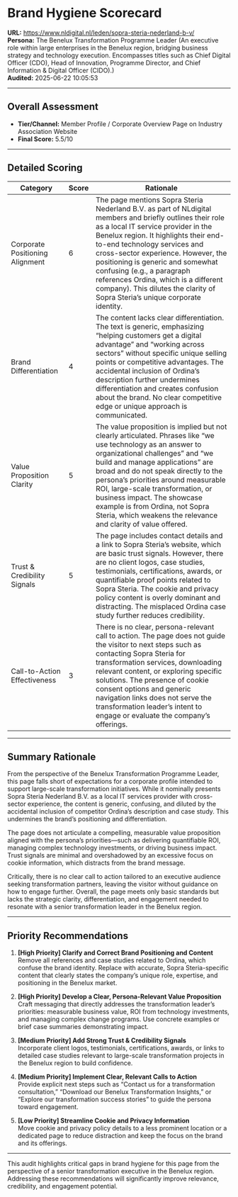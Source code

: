 # Brand Hygiene Scorecard

**URL:** https://www.nldigital.nl/leden/sopra-steria-nederland-b-v/  
**Persona:** The Benelux Transformation Programme Leader (An executive role within large enterprises in the Benelux region, bridging business strategy and technology execution. Encompasses titles such as Chief Digital Officer (CDO), Head of Innovation, Programme Director, and Chief Information & Digital Officer (CIDO).)  
**Audited:** 2025-06-22 10:05:53

---

## Overall Assessment

- **Tier/Channel:** Member Profile / Corporate Overview Page on Industry Association Website  
- **Final Score:** 5.5/10

---

## Detailed Scoring

| Category                   | Score | Rationale                                                                                                                                                                                                                                                                                                                                                         |
|----------------------------|-------|------------------------------------------------------------------------------------------------------------------------------------------------------------------------------------------------------------------------------------------------------------------------------------------------------------------------------------------------------------------|
| Corporate Positioning Alignment | 6     | The page mentions Sopra Steria Nederland B.V. as part of NLdigital members and briefly outlines their role as a local IT service provider in the Benelux region. It highlights their end-to-end technology services and cross-sector experience. However, the positioning is generic and somewhat confusing (e.g., a paragraph references Ordina, which is a different company). This dilutes the clarity of Sopra Steria’s unique corporate identity. |  
| Brand Differentiation       | 4     | The content lacks clear differentiation. The text is generic, emphasizing “helping customers get a digital advantage” and “working across sectors” without specific unique selling points or competitive advantages. The accidental inclusion of Ordina’s description further undermines differentiation and creates confusion about the brand. No clear competitive edge or unique approach is communicated. |  
| Value Proposition Clarity   | 5     | The value proposition is implied but not clearly articulated. Phrases like “we use technology as an answer to organizational challenges” and “we build and manage applications” are broad and do not speak directly to the persona’s priorities around measurable ROI, large-scale transformation, or business impact. The showcase example is from Ordina, not Sopra Steria, which weakens the relevance and clarity of value offered. |  
| Trust & Credibility Signals | 5     | The page includes contact details and a link to Sopra Steria’s website, which are basic trust signals. However, there are no client logos, case studies, testimonials, certifications, awards, or quantifiable proof points related to Sopra Steria. The cookie and privacy policy content is overly dominant and distracting. The misplaced Ordina case study further reduces credibility. |  
| Call-to-Action Effectiveness | 3     | There is no clear, persona-relevant call to action. The page does not guide the visitor to next steps such as contacting Sopra Steria for transformation services, downloading relevant content, or exploring specific solutions. The presence of cookie consent options and generic navigation links does not serve the transformation leader’s intent to engage or evaluate the company’s offerings. |  

---

## Summary Rationale

From the perspective of the Benelux Transformation Programme Leader, this page falls short of expectations for a corporate profile intended to support large-scale transformation initiatives. While it nominally presents Sopra Steria Nederland B.V. as a local IT services provider with cross-sector experience, the content is generic, confusing, and diluted by the accidental inclusion of competitor Ordina’s description and case study. This undermines the brand’s positioning and differentiation.

The page does not articulate a compelling, measurable value proposition aligned with the persona’s priorities—such as delivering quantifiable ROI, managing complex technology investments, or driving business impact. Trust signals are minimal and overshadowed by an excessive focus on cookie information, which distracts from the brand message.

Critically, there is no clear call to action tailored to an executive audience seeking transformation partners, leaving the visitor without guidance on how to engage further. Overall, the page meets only basic standards but lacks the strategic clarity, differentiation, and engagement needed to resonate with a senior transformation leader in the Benelux region.

---

## Priority Recommendations

1. **[High Priority] Clarify and Correct Brand Positioning and Content**  
   Remove all references and case studies related to Ordina, which confuse the brand identity. Replace with accurate, Sopra Steria-specific content that clearly states the company’s unique role, expertise, and positioning in the Benelux market.

2. **[High Priority] Develop a Clear, Persona-Relevant Value Proposition**  
   Craft messaging that directly addresses the transformation leader’s priorities: measurable business value, ROI from technology investments, and managing complex change programs. Use concrete examples or brief case summaries demonstrating impact.

3. **[Medium Priority] Add Strong Trust & Credibility Signals**  
   Incorporate client logos, testimonials, certifications, awards, or links to detailed case studies relevant to large-scale transformation projects in the Benelux region to build confidence.

4. **[Medium Priority] Implement Clear, Relevant Calls to Action**  
   Provide explicit next steps such as “Contact us for a transformation consultation,” “Download our Benelux Transformation Insights,” or “Explore our transformation success stories” to guide the persona toward engagement.

5. **[Low Priority] Streamline Cookie and Privacy Information**  
   Move cookie and privacy policy details to a less prominent location or a dedicated page to reduce distraction and keep the focus on the brand and its offerings.

---

This audit highlights critical gaps in brand hygiene for this page from the perspective of a senior transformation executive in the Benelux region. Addressing these recommendations will significantly improve relevance, credibility, and engagement potential.